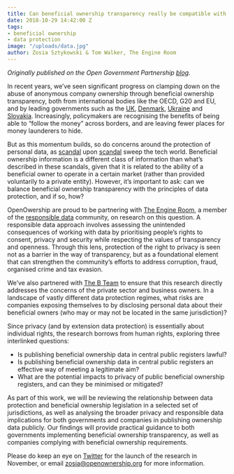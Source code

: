 ```yaml
---
title: Can beneficial ownership transparency really be compatible with data protection?
date: 2018-10-29 14:42:00 Z
tags:
- beneficial ownership
- data protection
image: "/uploads/data.jpg"
author: Zosia Sztykowski & Tom Walker, The Engine Room
---
```


*Originally published on the Open Government Partnership [blog](https://www.opengovpartnership.org/stories/can-beneficial-ownership-transparency-really-be-compatible-data-protection).*

In recent years, we’ve seen significant progress on clamping down on the abuse of anonymous company ownership through beneficial ownership transparency, both from international bodies like the OECD, G20 and EU, and by leading governments such as the [UK](https://www.gov.uk/government/news/people-with-significant-control-companies-house-register-goes-live), [Denmark](https://datacvr.virk.dk/data/?language=en-gb), [Ukraine](https://usr.minjust.gov.ua/ua/freesearch) and [Slovakia](https://rpvs.gov.sk/rpvs). Increasingly, policymakers are recognising the benefits of being able to “follow the money” across borders, and are leaving fewer places for money launderers to hide.

But as this momentum builds, so do concerns around the protection of personal data, as [scandal](https://www.theguardian.com/news/2018/mar/26/the-cambridge-analytica-files-the-story-so-far) upon [scandal](https://www.wsj.com/articles/google-exposed-user-data-feared-repercussions-of-disclosing-to-public-1539017194?mod=hp_lead_pos1) sweep the tech world. Beneficial ownership information is a different class of information than what’s described in these scandals, given that it is related to the ability of a beneficial owner to operate in a certain market (rather than provided voluntarily to a private entity). However, it’s important to ask: can we balance beneficial ownership transparency with the principles of data protection, and if so, how?

OpenOwership are proud to be partnering with [The Engine Room](https://www.theengineroom.org/), a member of the [responsible data](http://responsibledata.io/) community, on research on this question. A responsible data approach involves assessing the unintended consequences of working with data by prioritising people’s rights to consent, privacy and security while respecting the values of transparency and openness. Through this lens, protection of the right to privacy is seen not as a barrier in the way of transparency, but as a foundational element that can strengthen the community’s efforts to address corruption, fraud, organised crime and tax evasion. 

We’ve also partnered with [The B Team](http://bteam.org) to ensure that this research directly addresses the concerns of the private sector and business owners. In a landscape of vastly different data protection regimes, what risks are companies exposing themselves to by disclosing personal data about their beneficial owners (who may or may not be located in the same jurisdiction)? 

Since privacy (and by extension data protection) is essentially about individual rights, the research borrows from human rights, exploring three interlinked questions:

* Is publishing beneficial ownership data in central public registers lawful? 
* Is publishing beneficial ownership data in central public registers an effective way of meeting a legitimate aim? 
* What are the potential impacts to privacy of public beneficial ownership registers, and can they be minimised or mitigated? 

As part of this work, we will be reviewing the relationship between data protection and beneficial ownership legislation in a selected set of jurisdictions, as well as analysing the broader privacy and responsible data implications for both governments and companies in  publishing ownership data publicly. Our findings will provide practical guidance to both governments implementing beneficial ownership transparency, as well as companies complying with beneficial ownership requirements.

Please do keep an eye on [Twitter](http://twitter.com/openownership) for the launch of the research in November, or email [zosia@openownership.org](mailto:zosia@openownership.org) for more information.